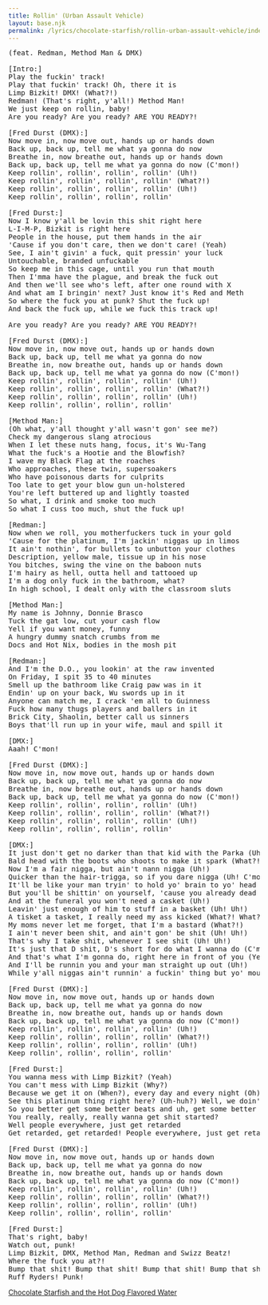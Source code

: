 ```yaml
---
title: Rollin' (Urban Assault Vehicle)
layout: base.njk
permalink: /lyrics/chocolate-starfish/rollin-urban-assault-vehicle/index.html
---
```

<pre>
(feat. Redman, Method Man & DMX)

[Intro:]
Play the fuckin' track!
Play that fuckin' track! Oh, there it is
Limp Bizkit! DMX! (What?!)
Redman! (That's right, y'all!) Method Man!
We just keep on rollin, baby!
Are you ready? Are you ready? ARE YOU READY?!

[Fred Durst (DMX):]
Now move in, now move out, hands up or hands down
Back up, back up, tell me what ya gonna do now
Breathe in, now breathe out, hands up or hands down
Back up, back up, tell me what ya gonna do now (C'mon!)
Keep rollin', rollin', rollin', rollin' (Uh!)
Keep rollin', rollin', rollin', rollin' (What?!)
Keep rollin', rollin', rollin', rollin' (Uh!)
Keep rollin', rollin', rollin', rollin'

[Fred Durst:]
Now I know y'all be lovin this shit right here
L-I-M-P, Bizkit is right here
People in the house, put them hands in the air
'Cause if you don't care, then we don't care! (Yeah)
See, I ain't givin' a fuck, quit pressin' your luck
Untouchable, branded unfuckable
So keep me in this cage, until you run that mouth
Then I'mma have the plague, and break the fuck out
And then we'll see who's left, after one round with X
And what am I bringin' next? Just know it's Red and Meth
So where the fuck you at punk? Shut the fuck up!
And back the fuck up, while we fuck this track up!

Are you ready? Are you ready? ARE YOU READY?!

[Fred Durst (DMX):]
Now move in, now move out, hands up or hands down
Back up, back up, tell me what ya gonna do now
Breathe in, now breathe out, hands up or hands down
Back up, back up, tell me what ya gonna do now (C'mon!)
Keep rollin', rollin', rollin', rollin' (Uh!)
Keep rollin', rollin', rollin', rollin' (What?!)
Keep rollin', rollin', rollin', rollin' (Uh!)
Keep rollin', rollin', rollin', rollin'

[Method Man:]
(Oh what, y'all thought y'all wasn't gon' see me?)
Check my dangerous slang atrocious
When I let these nuts hang, focus, it's Wu-Tang
What the fuck's a Hootie and the Blowfish?
I wave my Black Flag at the roaches
Who approaches, these twin, supersoakers
Who have poisonous darts for culprits
Too late to get your blow gun un-holstered
You're left buttered up and lightly toasted
So what, I drink and smoke too much
So what I cuss too much, shut the fuck up!

[Redman:]
Now when we roll, you motherfuckers tuck in your gold
'Cause for the platinum, I'm jackin' niggas up in limos
It ain't nothin', for bullets to unbutton your clothes
Description, yellow male, tissue up in his nose
You bitches, swing the vine on the baboon nuts
I'm hairy as hell, outta hell and tattooed up
I'm a dog only fuck in the bathroom, what?
In high school, I dealt only with the classroom sluts

[Method Man:]
My name is Johnny, Donnie Brasco
Tuck the gat low, cut your cash flow
Yell if you want money, funny
A hungry dummy snatch crumbs from me
Docs and Hot Nix, bodies in the mosh pit

[Redman:]
And I'm the D.O., you lookin' at the raw invented
On Friday, I spit 35 to 40 minutes
Smell up the bathroom like Craig paw was in it
Endin' up on your back, Wu swords up in it
Anyone can match me, I crack 'em all to Guinness
Fuck how many thugs players and ballers in it
Brick City, Shaolin, better call us sinners
Boys that'll run up in your wife, maul and spill it

[DMX:]
Aaah! C'mon!

[Fred Durst (DMX):]
Now move in, now move out, hands up or hands down
Back up, back up, tell me what ya gonna do now
Breathe in, now breathe out, hands up or hands down
Back up, back up, tell me what ya gonna do now (C'mon!)
Keep rollin', rollin', rollin', rollin' (Uh!)
Keep rollin', rollin', rollin', rollin' (What?!)
Keep rollin', rollin', rollin', rollin' (Uh!)
Keep rollin', rollin', rollin', rollin'

[DMX:]
It just don't get no darker than that kid with the Parka (Uh!)
Bald head with the boots who shoots to make it spark (What?!)
Now I'm a fair nigga, but ain't nann nigga (Uh!)
Quicker than the hair-trigga, so if you dare nigga (Uh! C'mon!)
It'll be like your man tryin' to hold yo' brain to yo' head
But you'll be shittin' on yourself, 'cause you already dead
And at the funeral you won't need a casket (Uh!)
Leavin' just enough of him to stuff in a basket (Uh! Uh!)
A tisket a tasket, I really need my ass kicked (What?! What?!)
My moms never let me forget, that I'm a bastard (What?!)
I ain't never been shit, and ain't gon' be shit (Uh! Uh!)
That's why I take shit, whenever I see shit (Uh! Uh!)
It's just that D shit, D's short for do what I wanna do (C'mon!)
And that's what I'm gonna do, right here in front of you (Yeah! Yeah!)
And I'll be runnin you and your man straight up out (Uh!)
While y'all niggas ain't runnin' a fuckin' thing but yo' mouth (Woo!)

[Fred Durst (DMX):]
Now move in, now move out, hands up or hands down
Back up, back up, tell me what ya gonna do now
Breathe in, now breathe out, hands up or hands down
Back up, back up, tell me what ya gonna do now (C'mon!)
Keep rollin', rollin', rollin', rollin' (Uh!)
Keep rollin', rollin', rollin', rollin' (What?!)
Keep rollin', rollin', rollin', rollin' (Uh!)
Keep rollin', rollin', rollin', rollin'

[Fred Durst:]
You wanna mess with Limp Bizkit? (Yeah)
You can't mess with Limp Bizkit (Why?)
Because we get it on (When?), every day and every night (Oh)
See this platinum thing right here? (Uh-huh?) Well, we doin' it all the time (What?)
So you better get some better beats and uh, get some better rhymes (Duh!)
You really, really, really wanna get shit started?
Well people everywhere, just get retarded
Get retarded, get retarded! People everywhere, just get retarded!

[Fred Durst (DMX):]
Now move in, now move out, hands up or hands down
Back up, back up, tell me what ya gonna do now
Breathe in, now breathe out, hands up or hands down
Back up, back up, tell me what ya gonna do now (C'mon!)
Keep rollin', rollin', rollin', rollin' (Uh!)
Keep rollin', rollin', rollin', rollin' (What?!)
Keep rollin', rollin', rollin', rollin' (Uh!)
Keep rollin', rollin', rollin', rollin'

[Fred Durst:]
That's right, baby!
Watch out, punk!
Limp Bizkit, DMX, Method Man, Redman and Swizz Beatz!
Where the fuck you at?!
Bump that shit! Bump that shit! Bump that shit! Bump that shit!
Ruff Ryders! Punk!
</pre>

[Chocolate Starfish and the Hot Dog Flavored Water](/lyrics/chocolate-starfish/)
